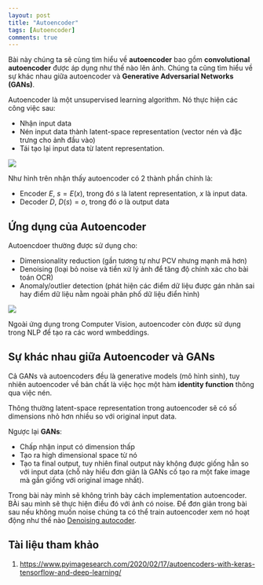 ```yaml
---
layout: post
title: "Autoencoder"
tags: [Autoencoder]
comments: true
---
```


Bài này chúng ta sẽ cùng tìm hiểu về **autoencoder** bao gồm **convolutional autoencoder** được áp dụng như thế nào lên ảnh. Chúng ta cũng tìm hiểu về sự khác nhau giữa autoencoder và **Generative Adversarial Networks (GANs)**.

Autoencoder là một unsupervised learning algorithm. Nó thực hiện các công việc sau:
- Nhận input data
- Nén input data thành latent-space representation (vector nén và đặc trưng cho ảnh đầu vào)
- Tái tạo lại input data từ latent representation.

<img src="https://www.pyimagesearch.com/wp-content/uploads/2020/02/keras_autoencoder_arch_flow.png">

Như hình trên nhận thấy autoencoder có 2 thành phần chính là:
- Encoder $E$, $s=E(x)$, trong đó $s$ là latent representation, $x$ là input data.
- Decoder $D$, $D(s)=o$, trong đó $o$ là output data

## Ứng dụng của Autoencoder
Autoencdoer thường được sử dụng cho:
- Dimensionality reduction (gần tương tự như PCV nhưng mạnh mã hơn)
- Denoising (loại bỏ noise và tiền xử lý ảnh để tăng độ chính xác cho bài toán OCR)
- Anomaly/outlier detection (phát hiện các điểm dữ liệu được gán nhãn sai hay điểm dữ liệu nằm ngoài phân phố dữ liệu điển hình)

<img src="https://www.pyimagesearch.com/wp-content/uploads/2020/02/keras_autoencoders_applications.png">

Ngoài ứng dụng trong Computer Vision, autoencoder còn được sử dụng trong NLP để tạo ra các word wmbeddings.

## Sự khác nhau giữa Autoencoder và GANs
Cả GANs và autoencoders đều là generative models (mô hình sinh), tuy nhiên autoencoder về bản chất là việc học một hàm **identity function** thông qua việc nén. 

Thông thường latent-space representation trong autoencoder sẽ có số dimensions nhỏ hơn nhiều so với original input data.

Ngược lại **GANs**:
- Chấp nhận input có dimension thấp
- Tạo ra high dimensional space từ nó
- Tạo ta final output, tuy nhiên final output này không được giống hẳn so với input data (chỗ này hiểu đơn giản là GANs cố tạo ra một fake image mà gần giống với original image nhất).

Trong bài này mình sẽ không trình bày cách implementation autoencoder. BÀi sau mình sẽ thực hiện điều đó với ảnh có noise. Để đơn giản trong bài sau nếu không muốn noise chúng ta có thể train autoencoder xem nó hoạt động như thế nào [Denoising autocoder](https://huytranvan2010.github.io/Denoising-autoencoder/).

## Tài liệu tham khảo
1. https://www.pyimagesearch.com/2020/02/17/autoencoders-with-keras-tensorflow-and-deep-learning/ 
